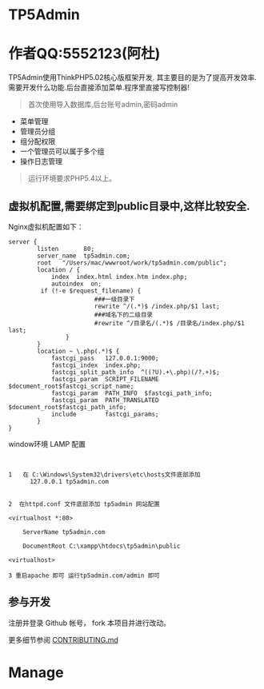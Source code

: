 TP5Admin 
===================
作者QQ:5552123(阿杜)
===================

TP5Admin使用ThinkPHP5.02核心版框架开发.
其主要目的是为了提高开发效率.需要开发什么功能.后台直接添加菜单.程序里直接写控制器!
> 首次使用导入数据库,后台账号admin,密码admin
 + 菜单管理
 + 管理员分组
 + 组分配权限
 + 一个管理员可以属于多个组
 + 操作日志管理
> 运行环境要求PHP5.4以上。


## 虚拟机配置,需要绑定到public目录中,这样比较安全.

Nginx虚拟机配置如下：

~~~
server {
        listen       80; 
        server_name  tp5admin.com;
        root   "/Users/mac/wwwroot/work/tp5admin.com/public";
        location / { 
            index  index.html index.htm index.php;
            autoindex  on; 
         if (!-e $request_filename) {
                        ###一级目录下
                        rewrite ^/(.*)$ /index.php/$1 last;
                        ###域名下的二级目录
                        #rewrite ^/目录名/(.*)$ /目录名/index.php/$1 last;
                }   
        }   
        location ~ \.php(.*)$ {
            fastcgi_pass   127.0.0.1:9000;
            fastcgi_index  index.php;
            fastcgi_split_path_info  ^((?U).+\.php)(/?.+)$;
            fastcgi_param  SCRIPT_FILENAME  $document_root$fastcgi_script_name;
            fastcgi_param  PATH_INFO  $fastcgi_path_info;
            fastcgi_param  PATH_TRANSLATED  $document_root$fastcgi_path_info;
            include        fastcgi_params;
        }   
}
~~~


window环境 LAMP 配置
~~~


1   在 C:\Windows\System32\drivers\etc\hosts文件底部添加
      127.0.0.1 tp5admin.com


2  在httpd.conf 文件底部添加 tp5admin 网站配置

<virtualhost *:80>

    ServerName tp5admin.com

    DocumentRoot C:\xampp\htdocs\tp5admin\public

<virtualhost>

3 重启apache 即可 运行tp5admin.com/admin 即可
~~~


## 参与开发
注册并登录 Github 帐号， fork 本项目并进行改动。

更多细节参阅 [CONTRIBUTING.md](CONTRIBUTING.md)

# Manage
